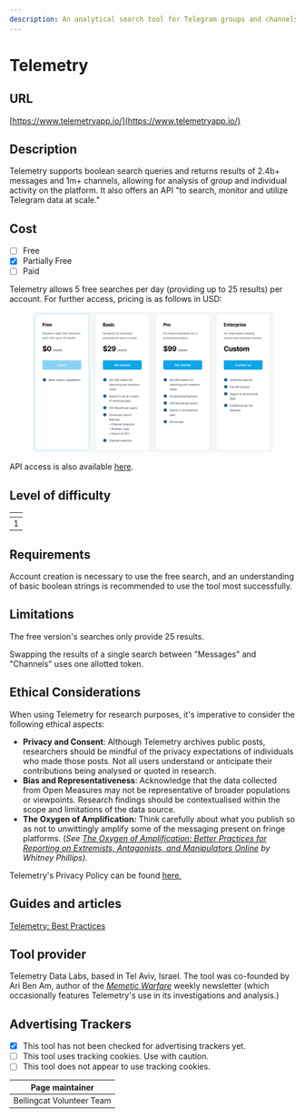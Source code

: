 ```yaml
---
description: An analytical search tool for Telegram groups and channels.
---
```


# Telemetry

## URL

[https://www.telemetryapp.io/](https://www.telemetryapp.io/)

## Description

Telemetry supports boolean search queries and returns results of 2.4b+ messages and 1m+ channels, allowing for analysis of group and individual activity on the platform. It also offers an API "to search, monitor and utilize Telegram data at scale."

## Cost

* [ ] Free
* [x] Partially Free
* [ ] Paid

Telemetry allows 5 free searches per day (providing up to 25 results) per account. For further access, pricing is as follows in USD:

<figure><img src=".gitbook/assets/image.png" alt=""><figcaption></figcaption></figure>

API access is also available [here](https://api.telemetryapp.io/docs/).

## Level of difficulty

<table><thead><tr><th data-type="rating" data-max="5"></th></tr></thead><tbody><tr><td>1</td></tr></tbody></table>

## Requirements

Account creation is necessary to use the free search, and an understanding of basic boolean strings is recommended to use the tool most successfully.

## Limitations

The free version's searches only provide 25 results.

Swapping the results of a single search between "Messages" and "Channels" uses one allotted token.

## Ethical Considerations

When using Telemetry for research purposes, it's imperative to consider the following ethical aspects:

* **Privacy and Consent**: Although Telemetry archives public posts, researchers should be mindful of the privacy expectations of individuals who made those posts. Not all users understand or anticipate their contributions being analysed or quoted in research.
* **Bias and Representativeness**: Acknowledge that the data collected from Open Measures may not be representative of broader populations or viewpoints. Research findings should be contextualised within the scope and limitations of the data source.
* **The Oxygen of Amplification**_**:**_ Think carefully about what you publish so as not to unwittingly amplify some of the messaging present on fringe platforms. (_See_ [_The Oxygen of Amplification: Better Practices for Reporting on Extremists, Antagonists, and Manipulators Online_](https://datasociety.net/library/oxygen-of-amplification/) _by Whitney Phillips)._

Telemetry's Privacy Policy can be found [here.](https://www.telemetryapp.io/policies/privacy-policy)

## Guides and articles

[Telemetry: Best Practices](https://www.telemetryapp.io/blog/post/telegram-best-practices)

## Tool provider

Telemetry Data Labs, based in Tel Aviv, Israel. The tool was co-founded by Ari Ben Am, author of the [_Memetic Warfare_](https://www.memeticwarfare.io/p/memetic-warfare-weekly-tasteful-binary) weekly newsletter (which occasionally features Telemetry's use in its investigations and analysis.)

## Advertising Trackers

* [x] This tool has not been checked for advertising trackers yet.
* [ ] This tool uses tracking cookies. Use with caution.
* [ ] This tool does not appear to use tracking cookies.

| Page maintainer           |
| ------------------------- |
| Bellingcat Volunteer Team |
